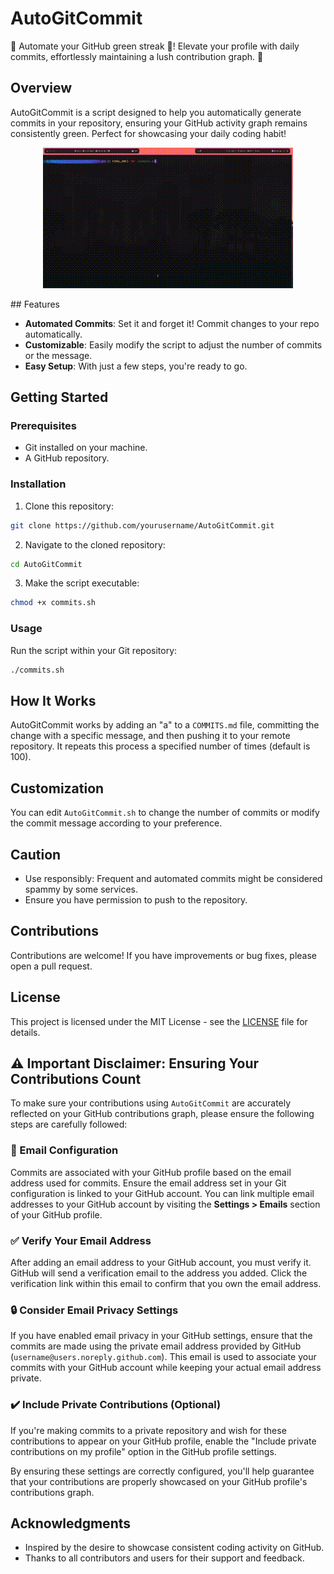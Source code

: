 # AutoGitCommit

🔄 Automate your GitHub green streak 🌱! Elevate your profile with daily commits, effortlessly maintaining a lush contribution graph. 🚀

## Overview

AutoGitCommit is a script designed to help you automatically generate commits in your repository, ensuring your GitHub activity graph remains consistently green. Perfect for showcasing your daily coding habit!
<p align="center">
  <img src="overview.gif" alt="Repository Showcase">
</p>
## Features

- **Automated Commits**: Set it and forget it! Commit changes to your repo automatically.
- **Customizable**: Easily modify the script to adjust the number of commits or the message.
- **Easy Setup**: With just a few steps, you're ready to go.

## Getting Started

### Prerequisites

- Git installed on your machine.
- A GitHub repository.

### Installation

1. Clone this repository:
```bash
git clone https://github.com/yourusername/AutoGitCommit.git
```
2. Navigate to the cloned repository:

```bash
cd AutoGitCommit
```
3. Make the script executable:
```bash
chmod +x commits.sh
```
### Usage

Run the script within your Git repository:
```bash
./commits.sh
```


## How It Works

AutoGitCommit works by adding an "a" to a `COMMITS.md` file, committing the change with a specific message, and then pushing it to your remote repository. It repeats this process a specified number of times (default is 100).

## Customization

You can edit `AutoGitCommit.sh` to change the number of commits or modify the commit message according to your preference.

## Caution

- Use responsibly: Frequent and automated commits might be considered spammy by some services.
- Ensure you have permission to push to the repository.

## Contributions

Contributions are welcome! If you have improvements or bug fixes, please open a pull request.

## License

This project is licensed under the MIT License - see the [LICENSE](LICENSE) file for details.

## :warning: Important Disclaimer: Ensuring Your Contributions Count

To make sure your contributions using `AutoGitCommit` are accurately reflected on your GitHub contributions graph, please ensure the following steps are carefully followed:

### :email: Email Configuration
Commits are associated with your GitHub profile based on the email address used for commits. Ensure the email address set in your Git configuration is linked to your GitHub account. You can link multiple email addresses to your GitHub account by visiting the **Settings > Emails** section of your GitHub profile.

### :white_check_mark: Verify Your Email Address
After adding an email address to your GitHub account, you must verify it. GitHub will send a verification email to the address you added. Click the verification link within this email to confirm that you own the email address.

### :lock: Consider Email Privacy Settings
If you have enabled email privacy in your GitHub settings, ensure that the commits are made using the private email address provided by GitHub (`username@users.noreply.github.com`). This email is used to associate your commits with your GitHub account while keeping your actual email address private.

### :heavy_check_mark: Include Private Contributions (Optional)
If you're making commits to a private repository and wish for these contributions to appear on your GitHub profile, enable the "Include private contributions on my profile" option in the GitHub profile settings.

By ensuring these settings are correctly configured, you'll help guarantee that your contributions are properly showcased on your GitHub profile's contributions graph.


## Acknowledgments

- Inspired by the desire to showcase consistent coding activity on GitHub.
- Thanks to all contributors and users for their support and feedback.

